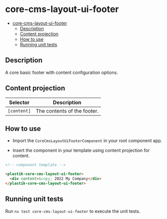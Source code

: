 # core-cms-layout-ui-footer

- [core-cms-layout-ui-footer](#core-cms-layout-ui-footer)
  - [Description](#description)
  - [Content projection](#content-projection)
  - [How to use](#how-to-use)
  - [Running unit tests](#running-unit-tests)

## Description

A core basic footer with content configuration options.

## Content projection

| Selector    | Description                 |
| ----------- | --------------------------- |
| `[content]` | The contents of the footer. |

## How to use

- Import the `CoreCmsLayoutUiFooterComponent` in your root component app.

- Insert the component in your template using content projection for content.

```html
<!-- component template -->

<plastik-core-cms-layout-ui-footer>
  <div content>&copy; 2022 My Company</div>
</plastik-core-cms-layout-ui-footer>
```

## Running unit tests

Run `nx test core-cms-layout-ui-footer` to execute the unit tests.
